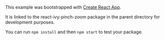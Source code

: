 This example was bootstrapped with [Create React App](https://github.com/facebook/create-react-app).

It is linked to the react-ivy-pinch-zoom package in the parent directory for development purposes.

You can run `npm install` and then `npm start` to test your package.
